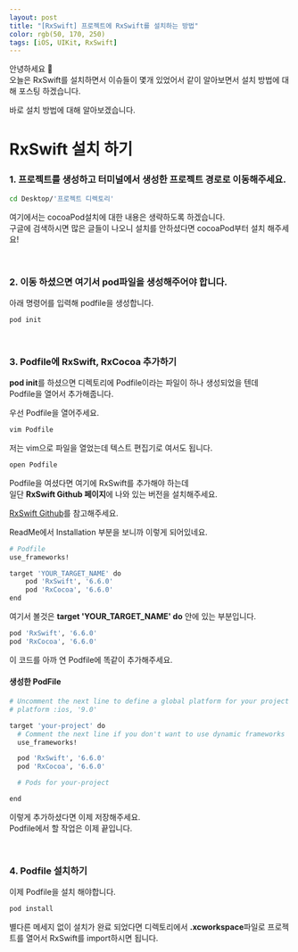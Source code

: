 ```yaml
---
layout: post
title: "[RxSwift] 프로젝트에 RxSwift를 설치하는 방법"
color: rgb(50, 170, 250)
tags: [iOS, UIKit, RxSwift]
---
```


안녕하세요 👋  
오늘은 RxSwift를 설치하면서 이슈들이 몇개 있었어서 같이 알아보면서 설치 방법에 대해 포스팅 하겠습니다.   

바로 설치 방법에 대해 알아보겠습니다.  

# RxSwift 설치 하기

### 1. 프로젝트를 생성하고 터미널에서 생성한 프로젝트 경로로 이동해주세요.  
~~~bash
cd Desktop/'프로젝트 디렉토리'
~~~

여기에서는 cocoaPod설치에 대한 내용은 생략하도록 하겠습니다.  
구글에 검색하시면 많은 글들이 나오니 설치를 안하셨다면 cocoaPod부터 설치 해주세요! 

<br>

### 2. 이동 하셨으면 여기서 pod파일을 생성해주어야 합니다.  
아래 명령어를 입력해 podfile을 생성합니다.  
~~~bash
pod init
~~~ 

<br>

### 3. Podfile에 RxSwift, RxCocoa 추가하기  
**pod init**를 하셨으면 디렉토리에 Podfile이라는 파일이 하나 생성되었을 텐데  
Podfile을 열어서 추가해줍니다.  

우선 Podfile을 열어주세요.  
~~~bash
vim Podfile
~~~
저는 vim으로 파일을 열었는데 텍스트 편집기로 여서도 됩니다.  
~~~bash
open Podfile
~~~ 

Podfile을 여셨다면 여기에 RxSwift를 추가해야 하는데  
일단 **RxSwift Github 페이지**에 나와 있는 버전을 설치해주세요.  

[RxSwift Github](https://github.com/ReactiveX/RxSwift)를 참고해주세요.  

ReadMe에서 Installation 부분을 보니까 이렇게 되어있네요.  
~~~bash
# Podfile
use_frameworks!

target 'YOUR_TARGET_NAME' do
    pod 'RxSwift', '6.6.0'
    pod 'RxCocoa', '6.6.0'
end
~~~

여기서 볼것은 **target 'YOUR_TARGET_NAME' do** 안에 있는 부분입니다.  
~~~bash
pod 'RxSwift', '6.6.0'
pod 'RxCocoa', '6.6.0'
~~~
이 코드를 아까 연 Podfile에 똑같이 추가해주세요.  

#### 생성한 PodFile
~~~bash
# Uncomment the next line to define a global platform for your project
# platform :ios, '9.0'

target 'your-project' do
  # Comment the next line if you don't want to use dynamic frameworks
  use_frameworks!

  pod 'RxSwift', '6.6.0'
  pod 'RxCocoa', '6.6.0'

  # Pods for your-project

end
~~~
이렇게 추가하셨다면 이제 저장해주세요.  
Podfile에서 할 작업은 이제 끝입니다.  

<br>

### 4. Podfile 설치하기
이제 Podfile을 설치 해야합니다.  
~~~bash
pod install
~~~

별다른 메세지 없이 설치가 완료 되었다면 디렉토리에서 **.xcworkspace**파일로 프로젝트를 열어서 RxSwift를 import하시면 됩니다.  

<br>
